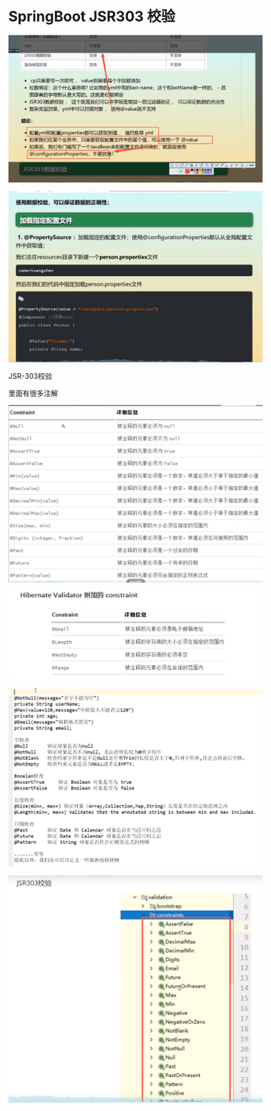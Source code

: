 # SpringBoot JSR303 校验

![1596695767876](10-SpringBoot-JSR303%E6%A0%A1%E9%AA%8C.assets/1596695767876.png)

![1596695794632](10-SpringBoot-JSR303%E6%A0%A1%E9%AA%8C.assets/1596695794632.png)

JSR-303校验

里面有很多注解



![1596695833811](10-SpringBoot-JSR303%E6%A0%A1%E9%AA%8C.assets/1596695833811.png)

![1596695865167](10-SpringBoot-JSR303%E6%A0%A1%E9%AA%8C.assets/1596695865167.png)

![1596695895595](10-SpringBoot-JSR303%E6%A0%A1%E9%AA%8C.assets/1596695895595.png)

![1596696006026](10-SpringBoot-JSR303%E6%A0%A1%E9%AA%8C.assets/1596696006026.png)